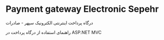 # Payment gateway  Electronic Sepehr
 درگاه پرداخت اینترنتی الکترونیک سپهر - صادرات

راهنمای استفاده از درگاه پرداخت در ASP.NET MVC